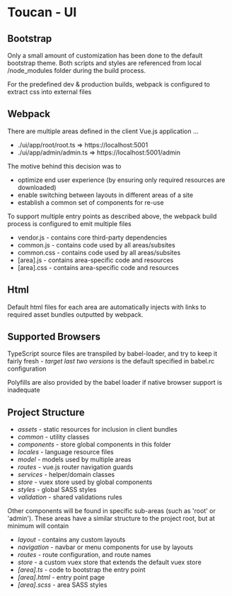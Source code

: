 # Toucan - UI

## Bootstrap

Only a small amount of customization has been done to the default bootstrap theme. Both scripts and styles are referenced from local /node_modules folder during the build process.

For the predefined dev & production builds, webpack is configured to extract css into external files

## Webpack

There are multiple areas defined in the client Vue.js application ... 

* ./ui/app/root/root.ts => https://localhost:5001
* ./ui/app/admin/admin.ts  => https://localhost:5001/admin

The motive behind this decision was to

* optimize end user experience (by ensuring only required resources are downloaded)
* enable switching between layouts in different areas of a site
* establish a common set of components for re-use

To support multiple entry points as described above, the webpack build process is configured to emit multiple files

* vendor.js - contains core third-party dependencies
* common.js - contains code used by all areas/subsites
* common.css - contains code used by all areas/subsites
* [area].js - contains area-specific code and resources
* [area].css - contains area-specific code and resources

## Html

Default html files for each area are automatically injects with links to required asset bundles outputted by webpack.

## Supported Browsers

TypeScript source files are transpiled by babel-loader, and try to keep it fairly fresh - _target last two versions_ is the default specified in babel.rc configuration

Polyfills are also provided by the babel loader if native browser support is inadequate

## Project Structure

* _assets_ - static resources for inclusion in client bundles
* _common_ - utility classes
* _components_ - store global components in this folder
* _locales_ - language resource files
* _model_ - models used by multiple areas
* _routes_ - vue.js router navigation guards
* _services_ - helper/domain classes
* _store_ - vuex store used by global components
* _styles_ - global SASS styles
* _validation_ - shared validations rules

Other components will be found in specific sub-areas (such as 'root' or 'admin'). These areas have a similar structure to the project root, but at minimum will contain

* _layout_  - contains any custom layouts
* _navigation_  - navbar or menu components for use by layouts
* _routes_  - route configuration, and route names
* _store_ - a custom vuex store that extends the default vuex store
* _[area].ts_ - code to bootstrap the entry point
* _[area].html_ - entry point page
* _[area].scss_ - area SASS styles